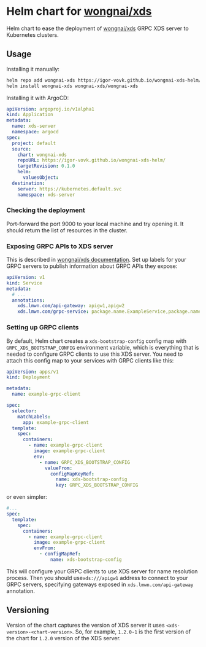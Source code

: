 # Helm chart for [wongnai/xds](https://github.com/wongnai/xds)

Helm chart to ease the deployment of [wongnai/xds](https://github.com/wongnai/xds) GRPC XDS server to Kubernetes
clusters.

## Usage

Installing it manually:

```bash
helm repo add wongnai-xds https://igor-vovk.github.io/wongnai-xds-helm/
helm install wongnai-xds wongnai-xds/wongnai-xds
```

Installing it with ArgoCD:

```yaml
apiVersion: argoproj.io/v1alpha1
kind: Application
metadata:
  name: xds-server
  namespace: argocd
spec:
  project: default
  source:
    chart: wongnai-xds
    repoURL: https://igor-vovk.github.io/wongnai-xds-helm/
    targetRevision: 0.1.0
    helm:
      valuesObject:
  destination:
    server: https://kubernetes.default.svc
    namespace: xds-server
```

### Checking the deployment

Port-forward the port 9000 to your local machine and try opening it.
It should return the list of resources in the cluster.

### Exposing GRPC APIs to XDS server

This is described in [wongnai/xds documentation](https://github.com/wongnai/xds?tab=readme-ov-file#virtual-api-gateway).
Set up labels for your GRPC servers to publish information about GRPC APIs they expose:

```yaml
apiVersion: v1
kind: Service
metadata:
  # ...
  annotations:
    xds.lmwn.com/api-gateway: apigw1,apigw2
    xds.lmwn.com/grpc-service: package.name.ExampleService,package.name.Example2Service
```

### Setting up GRPC clients

By default, Helm chart creates a `xds-bootstrap-config` config map with `GRPC_XDS_BOOTSTRAP_CONFIG` environment
variable, which is everything that is needed to configure GRPC clients to use this XDS server.
You need to attach this config map to your services with GRPC clients like this:

```yaml
apiVersion: apps/v1
kind: Deployment

metadata:
  name: example-grpc-client

spec:
  selector:
    matchLabels:
      app: example-grpc-client
  template:
    spec:
      containers:
        - name: example-grpc-client
          image: example-grpc-client
          env:
            - name: GRPC_XDS_BOOTSTRAP_CONFIG
              valueFrom:
                configMapKeyRef:
                  name: xds-bootstrap-config
                  key: GRPC_XDS_BOOTSTRAP_CONFIG

```

or even simpler:

```yaml
#...
spec:
  template:
    spec:
      containers:
        - name: example-grpc-client
          image: example-grpc-client
          envFrom:
            - configMapRef:
                name: xds-bootstrap-config
```

This will configure your GRPC clients to use XDS server for name resolution process.
Then you should use`xds:///apigw1` address to connect to your GRPC servers, specifying gateways exposed in
`xds.lmwn.com/api-gateway` annotation.

## Versioning

Version of the chart captures the version of XDS server it uses `<xds-version>-<chart-version>`.
So, for example, `1.2.0-1` is the first version of the chart for `1.2.0` version of the XDS server.